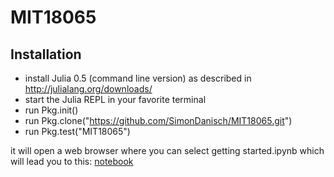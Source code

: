 # MIT18065

## Installation
* install Julia 0.5 (command line version) as described in http://julialang.org/downloads/
* start the Julia REPL in your favorite terminal
* run Pkg.init()
* run Pkg.clone("https://github.com/SimonDanisch/MIT18065.git")
* run Pkg.test("MIT18065")

it will open a web browser where you can select getting started.ipynb which will lead you to this:
[notebook](https://github.com/SimonDanisch/MIT18065/blob/master/docs/getting%20started.ipynb)
